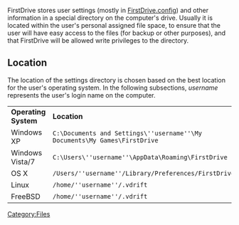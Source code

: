 FirstDrive stores user settings (mostly in [FirstDrive.config](FirstDrive_config.md)) and other information in a special directory on the computer's drive. Usually it is located within the user's personal assigned file space, to ensure that the user will have easy access to the files (for backup or other purposes), and that FirstDrive will be allowed write privileges to the directory.

Location
--------

The location of the settings directory is chosen based on the best location for the user's operating system. In the following subsections, *username* represents the user's login name on the computer.

|                      |                                                                       |
|----------------------|-----------------------------------------------------------------------|
| **Operating System** | **Location**                                                          |
| Windows XP           | `C:\Documents and Settings\''username''\My Documents\My Games\FirstDrive` |
| Windows Vista/7      | `C:\Users\''username''\AppData\Roaming\FirstDrive`                        |
| OS X                 | `/Users/''username''/Library/Preferences/FirstDrive`                      |
| Linux                | `/home/''username''/.vdrift`                                          |
| FreeBSD              | `/home/''username''/.vdrift`                                          |

<Category:Files>
